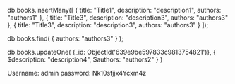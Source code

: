 db.books.insertMany([
  {
    title: "Title1",
    description: "description1",
    authors: "authors1"
  },
  {
    title: "Title3",
    description: "description3",
    authors: "authors3"
  },
  {
    title: "Title3",
    description: "description3",
    authors: "authors3"
  }
]);

db.books.find( { authors: "authors3" } );

db.books.updateOne(
   {_id: ObjectId('639e9be597833c9813754821')},
   {
     $description: "description4",
     $authors: "authors2"
   }
)

Username: admin
password: Nk10sfjjx4Ycxm4z